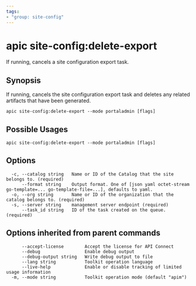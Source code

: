 ```yaml
---
tags:
- "group: site-config"
---
```

# apic site-config:delete-export

If running, cancels a site configuration export task.

## Synopsis

If running, cancels the site configuration export task and deletes any related artifacts that have been generated.

```
apic site-config:delete-export --mode portaladmin [flags]
```

## Possible Usages

```
apic site-config:delete-export --mode portaladmin [flags]
```

## Options

```
  -c, --catalog string   Name or ID of the Catalog that the site belongs to. (required)
      --format string    Output format. One of [json yaml octet-stream go-template=... go-template-file=...], defaults to yaml.
  -o, --org string       Name or ID of the organization that the catalog belongs to. (required)
  -s, --server string    management server endpoint (required)
      --task_id string   ID of the task created on the queue. (required)
```

## Options inherited from parent commands

```
      --accept-license        Accept the license for API Connect
      --debug                 Enable debug output
      --debug-output string   Write debug output to file
      --lang string           Toolkit operation language
      --live-help             Enable or disable tracking of limited usage information
  -m, --mode string           Toolkit operation mode (default "apim")
```
